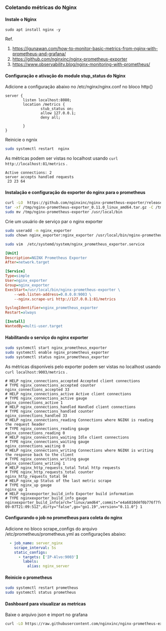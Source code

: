 
### Coletando métricas do Nginx 

#### Instale o Nginx 
```
sudo apt install nginx -y
```

Ref.
1. https://igunawan.com/how-to-monitor-basic-metrics-from-nginx-with-prometheus-and-grafana/
2. https://github.com/nginxinc/nginx-prometheus-exporter
3. https://www.observability.blog/nginx-monitoring-with-prometheus/

#### Configuração e ativação do module stup_status do Nginx

Adicione a configuração abaixo no /etc/nginx/nginx.conf no bloco http{}

```nginx
server {
        listen localhost:8080;
        location /metrics {
                stub_status on;
                allow 127.0.0.1;
                deny all;

        }
}

```
Reinicie o ngnix

```bash
sudo systemctl restart  nginx 
```
As métricas podem ser vistas no localhost usando `curl http://localhost:81/metrics` .
```output
Active connections: 2 
server accepts handled requests
 23 23 64 

```
#### Instalação e configuração do exporter do nginx para o prometheus

```sh
curl -LO  https://github.com/nginxinc/nginx-prometheus-exporter/releases/download/v0.11.0/nginx-prometheus-exporter_0.11.0_linux_amd64.tar.gz --output-dir /tmp
tar -xf /tmp/nginx-prometheus-exporter_0.11.0_linux_amd64.tar.gz -C /tmp
sudo mv /tmp/nginx-prometheus-exporter /usr/local/bin
```
Crie um usuário de serviço par o nginx exporter 

```sh
sudo useradd -m nginx_exporter
sudo chown nginx_exporter:nginx_exporter /usr/local/bin/nginx-prometheus-exporter

```

```sh
sudo vim  /etc/systemd/system/nginx_prometheus_exporter.service

```

```ini	
[Unit]
Description=NGINX Prometheus Exporter
After=network.target

[Service]
Type=simple
User=nginx_exporter
Group=nginx_exporter
ExecStart=/usr/local/bin/nginx-prometheus-exporter \
    --web.listen-address=0.0.0.0:9003 \
    --nginx.scrape-uri http://127.0.0.1:81/metrics

SyslogIdentifier=nginx_prometheus_exporter
Restart=always

[Install]
WantedBy=multi-user.target

```
#### Habilitando o serviço do nginx exporter

```sh
sudo systemctl start nginx_prometheus_exporter
sudo systemctl enable nginx_prometheus_exporter
sudo systemctl status nginx_prometheus_exporter
```
As métricas disponíveis pelo exporter podem ser vistas no localhost usando `curl localhost:9003/metrics` . 
```out
# HELP nginx_connections_accepted Accepted client connections
# TYPE nginx_connections_accepted counter
nginx_connections_accepted 33
# HELP nginx_connections_active Active client connections
# TYPE nginx_connections_active gauge
nginx_connections_active 1
# HELP nginx_connections_handled Handled client connections
# TYPE nginx_connections_handled counter
nginx_connections_handled 33
# HELP nginx_connections_reading Connections where NGINX is reading the request header
# TYPE nginx_connections_reading gauge
nginx_connections_reading 0
# HELP nginx_connections_waiting Idle client connections
# TYPE nginx_connections_waiting gauge
nginx_connections_waiting 0
# HELP nginx_connections_writing Connections where NGINX is writing the response back to the client
# TYPE nginx_connections_writing gauge
nginx_connections_writing 1
# HELP nginx_http_requests_total Total http requests
# TYPE nginx_http_requests_total counter
nginx_http_requests_total 94
# HELP nginx_up Status of the last metric scrape
# TYPE nginx_up gauge
nginx_up 1
# HELP nginxexporter_build_info Exporter build information
# TYPE nginxexporter_build_info gauge
nginxexporter_build_info{arch="linux/amd64",commit="e4a6810d4f0b776f7fde37fea1d84e4c7284b72a",date="2022-09-07T21:09:51Z",dirty="false",go="go1.19",version="0.11.0"} 1
```

#### Configurando o job no prometheus para coleta do nginx

Adicione no bloco scrape_configs do arquivo /etc/prometheus/prometheus.yml as configurações abaixo:

```yml
  - job_name: server_nginx
    scrape_interval: 5s
    static_configs:
      - targets: ['IP-Alvo:9003']
        labels:
          alias: nginx_server
```
#### Reinicie o prometheus 

```sh
sudo systemctl restart prometheus 
sudo systemctl status prometheus

``` 
#### Dashboard para visualizar as metricas 
Baixe o arquivo json  e import no grafana

```sh
curl -LO https://raw.githubusercontent.com/nginxinc/nginx-prometheus-exporter/main/grafana/dashboard.json
```
